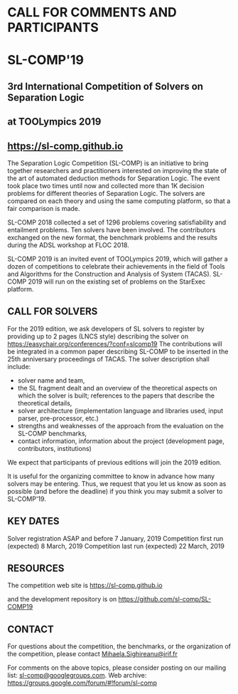 # CALL FOR COMMENTS AND PARTICIPANTS
# SL-COMP'19
## 3rd International Competition of Solvers on Separation Logic
## at TOOLympics 2019
## https://sl-comp.github.io

The Separation Logic Competition (SL-COMP) is an initiative to bring together 
researchers and practitioners interested on improving the state of the art of 
automated deduction methods for Separation Logic. The event took place
two times until now and collected more than 1K decision problems 
for different theories of Separation Logic. The solvers are compared on each 
theory and using the same computing platform, so that a fair comparison is made. 

SL-COMP 2018 collected a set of 1296 problems covering satisfiability
and entailment problems. Ten solvers have been involved. 
The contributors exchanged on the new format, the benchmark problems 
and the results during the ADSL workshop at FLOC 2018.

SL-COMP 2019 is an invited event of TOOLympics 2019, which 
will gather a dozen of competitions to celebrate their 
achievements in the field of Tools and Algorithms for the 
Construction and Analysis of System (TACAS).
SL-COMP 2019 will run on the existing set of problems on
the StarExec platform.


## CALL FOR SOLVERS

For the 2019 edition, we ask developers of SL solvers to register 
by providing up to 2 pages (LNCS style) describing the solver on
https://easychair.org/conferences/?conf=slcomp19
The contributions will be integrated in a common paper describing 
SL-COMP to be inserted in the 25th anniversary proceedings of TACAS. 
The solver description shall include: 
- solver name and team,
- the SL fragment dealt and an overview of the theoretical
  aspects on which the solver is built; references to the
  papers that describe the theoretical details,
- solver architecture (implementation language and 
  libraries used, input parser, pre-processor, etc.)
- strengths and weaknesses of the approach from the
  evaluation on the SL-COMP benchmarks,
- contact information, information about the project
  (development page, contributors, institutions)

We expect that participants of previous editions will join 
the 2019 edition. 

It is useful for the organizing committee to know in advance 
how many solvers may be entering. Thus, we request 
that you let us know as soon as possible (and before
the deadline) if you think you may submit a solver to SL-COMP'19.


## KEY DATES

Solver registration ASAP and before  7  January, 2019
Competition first run (expected)     8  March,   2019
Competition last run (expected)     22  March,   2019


## RESOURCES

The competition web site is https://sl-comp.github.io

and the development repository is on https://github.com/sl-comp/SL-COMP19


## CONTACT 

For questions about the competition, the benchmarks, or the organization 
of the competition, please contact Mihaela.Sighireanu@irif.fr

For comments on the above topics, please consider posting on our mailing list: 
sl-comp@googlegroups.com.
Web archive: https://groups.google.com/forum/#!forum/sl-comp

